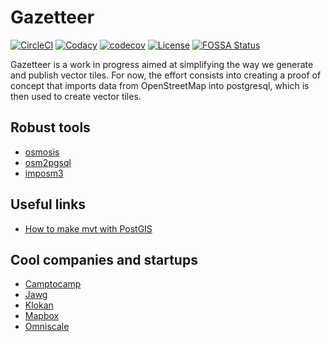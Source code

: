 # Gazetteer

[![CircleCI](https://circleci.com/gh/gazetteerio/gazetteer.svg?style=svg)](https://circleci.com/gh/gazetteerio/gazetteer)
[![Codacy](https://api.codacy.com/project/badge/Grade/9bb5efb0bea54a868cc70b0d9e564767)](https://app.codacy.com/app/bchapuis/gazetteer?utm_source=github.com&utm_medium=referral&utm_content=bchapuis/gazetteer&utm_campaign=Badge_Grade_Dashboard)
[![codecov](https://codecov.io/gh/gazetteerio/gazetteer/branch/master/graph/badge.svg)](https://codecov.io/gh/bchapuis/gazetteer)
[![License](https://img.shields.io/badge/License-Apache%202.0-blue.svg)](https://opensource.org/licenses/Apache-2.0)
[![FOSSA Status](https://app.fossa.io/api/projects/git%2Bgithub.com%2Fgazetteerio%2Fgazetteer.svg?type=shield)](https://app.fossa.io/projects/git%2Bgithub.com%2Fgazetteerio%2Fgazetteer?ref=badge_shield)

Gazetteer is a work in progress aimed at simplifying the way we generate and publish vector tiles. 
For now, the effort consists into creating a proof of concept that imports data from OpenStreetMap into postgresql, which is then used to create vector tiles.

## Robust tools

-   [osmosis](https://github.com/openstreetmap/osmosis/)
-   [osm2pgsql](https://github.com/openstreetmap/osm2pgsql)
-   [imposm3](https://github.com/omniscale/imposm3)

## Useful links

-   [How to make mvt with PostGIS](https://blog.jawg.io/how-to-make-mvt-with-postgis/)

## Cool companies and startups

-   [Camptocamp](http://camptocamp.com/)
-   [Jawg](https://blog.jawg.io/)
-   [Klokan](https://www.klokantech.com/)
-   [Mapbox](https://www.mapbox.com/)
-   [Omniscale](https://omniscale.com/)
